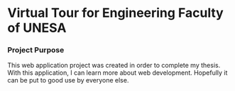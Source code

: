 # Virtual Tour for Engineering Faculty of UNESA 
### Project Purpose
This web application project was created in order to complete my thesis. With this application, I can learn more about web development. Hopefully it can be put to good use by everyone else.
